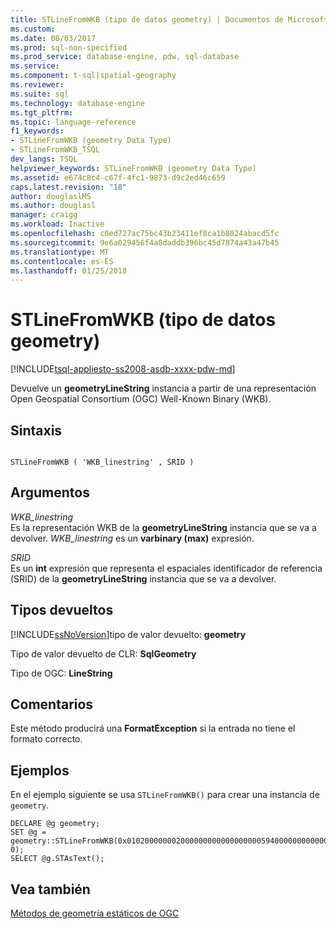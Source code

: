 ```yaml
---
title: STLineFromWKB (tipo de datos geometry) | Documentos de Microsoft
ms.custom: 
ms.date: 08/03/2017
ms.prod: sql-non-specified
ms.prod_service: database-engine, pdw, sql-database
ms.service: 
ms.component: t-sql|spatial-geography
ms.reviewer: 
ms.suite: sql
ms.technology: database-engine
ms.tgt_pltfrm: 
ms.topic: language-reference
f1_keywords:
- STLineFromWKB (geometry Data Type)
- STLineFromWKB_TSQL
dev_langs: TSQL
helpviewer_keywords: STLineFromWKB (geometry Data Type)
ms.assetid: e674c8c4-c67f-4fc1-9873-d9c2ed46c659
caps.latest.revision: "18"
author: douglaslMS
ms.author: douglasl
manager: craigg
ms.workload: Inactive
ms.openlocfilehash: c0ed727ac75bc43b23411ef8ca1b8824abacd5fc
ms.sourcegitcommit: 9e6a029456f4a8daddb396bc45d7874a43a47b45
ms.translationtype: MT
ms.contentlocale: es-ES
ms.lasthandoff: 01/25/2018
---
```

# <a name="stlinefromwkb-geometry-data-type"></a>STLineFromWKB (tipo de datos geometry)
[!INCLUDE[tsql-appliesto-ss2008-asdb-xxxx-pdw-md](../../includes/tsql-appliesto-ss2008-asdb-xxxx-pdw-md.md)]

Devuelve un **geometryLineString** instancia a partir de una representación Open Geospatial Consortium (OGC) Well-Known Binary (WKB).
  
## <a name="syntax"></a>Sintaxis  
  
```  
  
STLineFromWKB ( 'WKB_linestring' , SRID )  
```  
  
## <a name="arguments"></a>Argumentos  
 *WKB_linestring*  
 Es la representación WKB de la **geometryLineString** instancia que se va a devolver. *WKB_linestring* es un **varbinary (max)** expresión.  
  
 *SRID*  
 Es un **int** expresión que representa el espaciales identificador de referencia (SRID) de la **geometryLineString** instancia que se va a devolver.  
  
## <a name="return-types"></a>Tipos devueltos  
 [!INCLUDE[ssNoVersion](../../includes/ssnoversion-md.md)]tipo de valor devuelto: **geometry**  
  
 Tipo de valor devuelto de CLR: **SqlGeometry**  
  
 Tipo de OGC: **LineString**  
  
## <a name="remarks"></a>Comentarios  
 Este método producirá una **FormatException** si la entrada no tiene el formato correcto.  
  
## <a name="examples"></a>Ejemplos  
 En el ejemplo siguiente se usa `STLineFromWKB()` para crear una instancia de `geometry`.  
  
```  
DECLARE @g geometry;   
SET @g = geometry::STLineFromWKB(0x0102000000020000000000000000005940000000000000594000000000000069400000000000006940, 0);  
SELECT @g.STAsText();  
```  
  
## <a name="see-also"></a>Vea también  
 [Métodos de geometría estáticos de OGC](../../t-sql/spatial-geometry/ogc-static-geometry-methods.md)  
  
  

